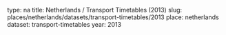type: na
title: Netherlands / Transport Timetables (2013)
slug: places/netherlands/datasets/transport-timetables/2013
place: netherlands
dataset: transport-timetables
year: 2013
